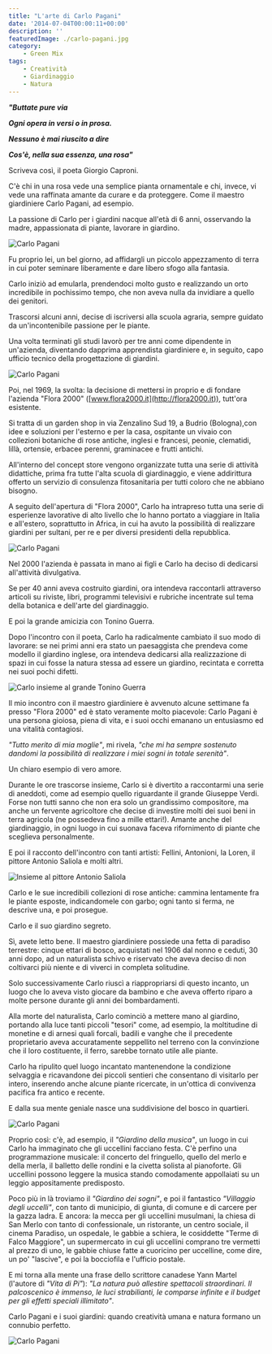 ```yaml
---
title: "L'arte di Carlo Pagani"
date: '2014-07-04T00:00:11+00:00'
description: ''
featuredImage: ./carlo-pagani.jpg
category:
    - Green Mix
tags:
    - Creatività
    - Giardinaggio
    - Natura
---
```


***"Buttate pure via***

***Ogni opera in versi o in prosa.***

***Nessuno è mai riuscito a dire***

***Cos'è, nella sua essenza, una rosa"***

Scriveva così, il poeta Giorgio Caproni.

C'è chi in una rosa vede una semplice pianta ornamentale e chi, invece, vi vede una raffinata amante da curare e da proteggere. Come il maestro giardiniere Carlo Pagani, ad esempio.

La passione di Carlo per i giardini nacque all'età di 6 anni, osservando la madre, appassionata di piante, lavorare in giardino.

![Carlo Pagani](./redazione.jpg)

Fu proprio lei, un bel giorno, ad affidargli un piccolo appezzamento di terra in cui poter seminare liberamente e dare libero sfogo alla fantasia.

Carlo iniziò ad emularla, prendendoci molto gusto e realizzando un orto incredibile in pochissimo tempo, che non aveva nulla da invidiare a quello dei genitori.

Trascorsi alcuni anni, decise di iscriversi alla scuola agraria, sempre guidato da un'incontenibile passione per le piante.

Una volta terminati gli studi lavorò per tre anni come dipendente in un'azienda, diventando dapprima apprendista giardiniere e, in seguito, capo ufficio tecnico della progettazione di giardini.

![Carlo Pagani](./mutabilis.jpg)

Poi, nel 1969, la svolta: la decisione di mettersi in proprio e di fondare l'azienda "Flora 2000" ([www.flora2000.it](http://flora2000.it)), tutt'ora esistente.

Si tratta di un garden shop in via Zenzalino Sud 19, a Budrio (Bologna),con idee e soluzioni per l'esterno e per la casa, ospitante un vivaio con collezioni botaniche di rose antiche, inglesi e francesi, peonie, clematidi, lillà, ortensie, erbacee perenni, graminacee e frutti antichi.

All'interno del concept store vengono organizzate tutta una serie di attività didattiche, prima fra tutte l'alta scuola di giardinaggio, e viene addirittura offerto un servizio di consulenza fitosanitaria per tutti coloro che ne abbiano bisogno.

A seguito dell'apertura di "Flora 2000", Carlo ha intrapreso tutta una serie di esperienze lavorative di alto livello che lo hanno portato a viaggiare in Italia e all'estero, soprattutto in Africa, in cui ha avuto la possibilità di realizzare giardini per sultani, per re e per diversi presidenti della repubblica.

![Carlo Pagani](./william.jpg)

Nel 2000 l'azienda è passata in mano ai figli e Carlo ha deciso di dedicarsi all'attività divulgativa.

Se per 40 anni aveva costruito giardini, ora intendeva raccontarli attraverso articoli su riviste, libri, programmi televisivi e rubriche incentrate sul tema della botanica e dell'arte del giardinaggio.

E poi la grande amicizia con Tonino Guerra.

Dopo l'incontro con il poeta, Carlo ha radicalmente cambiato il suo modo di lavorare: se nei primi anni era stato un paesaggista che prendeva come modello il giardino inglese, ora intendeva dedicarsi alla realizzazione di spazi in cui fosse la natura stessa ad essere un giardino, recintata e corretta nei suoi pochi difetti.

![Carlo insieme al grande Tonino Guerra](./tonino-guerra.jpg)

Il mio incontro con il maestro giardiniere è avvenuto alcune settimane fa presso "Flora 2000" ed è stato veramente molto piacevole: Carlo Pagani è una persona gioiosa, piena di vita, e i suoi occhi emanano un entusiasmo ed una vitalità contagiosi.

*"Tutto merito di mia moglie"*, mi rivela, *"che mi ha sempre sostenuto dandomi la possibilità di realizzare i miei sogni in totale serenità"*.

Un chiaro esempio di vero amore.

Durante le ore trascorse insieme, Carlo si è divertito a raccontarmi una serie di aneddoti, come ad esempio quello riguardante il grande Giuseppe Verdi. Forse non tutti sanno che non era solo un grandissimo compositore, ma anche un fervente agricoltore che decise di investire molti dei suoi beni in terra agricola (ne possedeva fino a mille ettari!). Amante anche del giardinaggio, in ogni luogo in cui suonava faceva rifornimento di piante che sceglieva personalmente.

E poi il racconto dell'incontro con tanti artisti: Fellini, Antonioni, la Loren, il pittore Antonio Saliola e molti altri.

![Insieme al pittore Antonio Saliola](./saliola.jpg)

Carlo e le sue incredibili collezioni di rose antiche: cammina lentamente fra le piante esposte, indicandomele con garbo; ogni tanto si ferma, ne descrive una, e poi prosegue.

Carlo e il suo giardino segreto.

Sì, avete letto bene. Il maestro giardiniere possiede una fetta di paradiso terrestre: cinque ettari di bosco, acquistati nel 1906 dal nonno e ceduti, 30 anni dopo, ad un naturalista schivo e riservato che aveva deciso di non coltivarci più niente e di viverci in completa solitudine.

Solo successivamente Carlo riuscì a riappropriarsi di questo incanto, un luogo che lo aveva visto giocare da bambino e che aveva offerto riparo a molte persone durante gli anni dei bombardamenti.

Alla morte del naturalista, Carlo cominciò a mettere mano al giardino, portando alla luce tanti piccoli "tesori" come, ad esempio, la moltitudine di monetine e di arnesi quali forcali, badili e vanghe che il precedente proprietario aveva accuratamente seppellito nel terreno con la convinzione che il loro costituente, il ferro, sarebbe tornato utile alle piante.

Carlo ha ripulito quel luogo incantato mantenendone la condizione selvaggia e ricavandone dei piccoli sentieri che consentano di visitarlo per intero, inserendo anche alcune piante ricercate, in un'ottica di convivenza pacifica fra antico e recente.

E dalla sua mente geniale nasce una suddivisione del bosco in quartieri.

![Carlo Pagani](./carlo-nel-bosco.jpg)

Proprio così: c'è, ad esempio, il *"Giardino della musica"*, un luogo in cui Carlo ha immaginato che gli uccellini facciano festa. C'è perfino una programmazione musicale: il concerto del fringuello, quello del merlo e della merla, il balletto delle rondini e la civetta solista al pianoforte. Gli uccellini possono leggere la musica stando comodamente appollaiati su un leggio appositamente predisposto.

Poco più in là troviamo il *"Giardino dei sogni"*, e poi il fantastico *"Villaggio degli uccelli"*, con tanto di municipio, di giunta, di comune e di carcere per la gazza ladra. E ancora: la mecca per gli uccellini musulmani, la chiesa di San Merlo con tanto di confessionale, un ristorante, un centro sociale, il cinema Paradiso, un ospedale, le gabbie a schiera, le cosiddette "Terme di Falco Maggiore", un supermercato in cui gli uccellini comprano tre vermetti al prezzo di uno, le gabbie chiuse fatte a cuoricino per uccelline, come dire, un po' "lascive", e poi la bocciofila e l'ufficio postale.

E mi torna alla mente una frase dello scrittore canadese Yann Martel (l'autore di *"Vita di Pi"*): *"La natura può allestire spettacoli straordinari. Il palcoscenico è immenso, le luci strabilianti, le comparse infinite e il budget per gli effetti speciali illimitato"*.

Carlo Pagani e i suoi giardini: quando creatività umana e natura formano un connubio perfetto.

![Carlo Pagani](./carlo-con-foto-e-giornalista.jpg)
